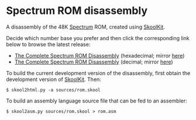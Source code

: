 Spectrum ROM disassembly
========================

A disassembly of the 48K [Spectrum](https://en.wikipedia.org/wiki/ZX_Spectrum)
ROM, created using [SkoolKit](https://skoolkit.ca).

Decide which number base you prefer and then click the corresponding link below
to browse the latest release:

* [The Complete Spectrum ROM Disassembly](https://skoolkid.github.io/rom/) (hexadecimal; mirror [here](https://skoolkid.gitlab.io/rom/))
* [The Complete Spectrum ROM Disassembly](https://skoolkid.github.io/rom/dec/) (decimal; mirror [here](https://skoolkid.gitlab.io/rom/dec/))

To build the current development version of the disassembly, first obtain the
development version of [SkoolKit](https://github.com/skoolkid/skoolkit). Then:

    $ skool2html.py -a sources/rom.skool

To build an assembly language source file that can be fed to an assembler:

    $ skool2asm.py sources/rom.skool > rom.asm
